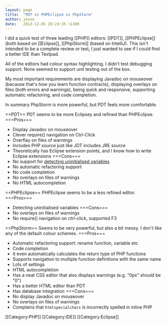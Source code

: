 ```yaml
---
layout: page
title:  "PDT vs PHPEclipse vs PhpStorm"
author: jevon
date:   2013-12-05 20:24:35 +1300
---
```


I did a quick test of three leading [[PHP]] editors: [[PDT]], [[PHPEclipse]] (both based on [[Eclipse]], [[PhpStorm]] (based on IntelliJ). This isn't intended to be a complete review or test, I just wanted to see if I could find a better IDE than Textpad.

All of the editors had colour syntax highlighting. I didn't test debugging support. None seemed to support unit testing out of the box.

My most important requirements are displaying Javadoc on mouseover (because that's how you learn function contracts), displaying overlays on files (both errors and warnings), being quick and responsive, supporting automatic refactoring, and code completion.

In summary PhpStorm is more powerful, but PDT feels more comfortable.

==PDT==
PDT seems to be more Eclipsey and refined than PHPEclipse.
===Pros===
* Display Javadoc on mouseover
* Clever require() navigation on Ctrl-Click
* Overflay on files of warnings
* Includes PHP source just like JDT includes JRE source
* Theoretically has Eclipse extension points, and I know how to write Eclipse extensions
===Cons===
* No support for <a href="https://bugs.eclipse.org/bugs/show_bug.cgi?id=162771">detecting uninitialised variables</a>
* No automatic refactoring support
* No code completion
* No overlays on files of warnings
* No HTML autocompletion

==PHPEclipse==
PHPEclipse seems to be a less refined editor.
===Pros===
* Detecting uninitialised variables
===Cons===
* No overlays on files of warnings
* No require() navigation on ctrl-click, supported F3

==PhpStorm==
Seems to be very powerful, but also a bit messy. I don't like any of the default colour schemes.
===Pros===
* Automatic refactoring support: rename function, variable etc
* Code completion
* It even automatically calculates the return type of PHP functions
* Supports navigation to multiple function definitions with the same name
* Lots of settings
* HTML autocompletion
* Has a neat CSS editor that also displays warnings (e.g. "0px" should be "0")
* Has a better HTML editor than PDT
* Has database integration
===Cons===
* No display Javadoc on mouseover
* No overlays on files of warnings
* Complains that `htmlspecialchars` is incorrectly spelled in inline PHP

[[Category:PHP]]
[[Category:IDE]]
[[Category:Eclipse]]